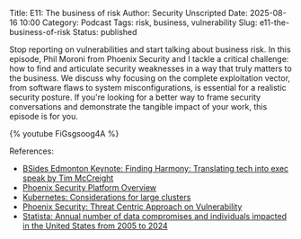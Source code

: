 Title: E11: The business of risk
Author: Security Unscripted
Date: 2025-08-16 10:00
Category: Podcast
Tags: risk, business, vulnerability
Slug: e11-the-business-of-risk
Status: published

Stop reporting on vulnerabilities and start talking about business risk. In this episode, Phil Moroni from Phoenix Security and I tackle a critical challenge: how to find and articulate security weaknesses in a way that truly matters to the business. We discuss why focusing on the complete exploitation vector, from software flaws to system misconfigurations, is essential for a realistic security posture. If you're looking for a better way to frame security conversations and demonstrate the tangible impact of your work, this episode is for you.

{% youtube FiGsgsoog4A %}

References:

* [BSides Edmonton Keynote: Finding Harmony: Translating tech into exec speak by Tim McCreight](https://www.youtube.com/watch?v=LYl0gjMdRCw)
* [Phoenix Security Platform Overview](https://kb.phoenix.security/?ht_kb=platform-overview)
* [Kubernetes: Considerations for large clusters](https://kubernetes.io/docs/setup/best-practices/cluster-large/)
* [Phoenix Security: Threat Centric Approach on Vulnerability](https://phoenix.security/data-ex-threat-centric-approach/)
* [Statista: Annual number of data compromises and individuals impacted in the United States from 2005 to 2024](https://www.statista.com/statistics/273550/data-breaches-recorded-in-the-united-states-by-number-of-breaches-and-records-exposed/])

